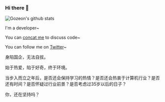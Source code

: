 ### Hi there 👋

<!--
**gozeon/gozeon** is a ✨ _special_ ✨ repository because its `README.md` (this file) appears on your GitHub profile.

Here are some ideas to get you started:

- 🔭 I’m currently working on ...
- 🌱 I’m currently learning ...
- 👯 I’m looking to collaborate on ...
- 🤔 I’m looking for help with ...
- 💬 Ask me about ...
- 📫 How to reach me: ...
- 😄 Pronouns: ...
- ⚡ Fun fact: ...

```
┈┈┈╭━━━━━╮┈┈┈┈┈
┈┈┈┃┊┊┊┊┊┃┈┈┈┈┈
┈┈┈┃┊┊╭━╮┻╮┈┈┈┈
┈┈┈╱╲┊┃▋┃▋┃┈┈┈┈
┈┈╭┻┊┊╰━┻━╮┈┈┈┈
┈┈╰┳┊╭━━━┳╯┈┈┈┈
┈┈┈┃┊┃╰━━┫┈ Goze
┈┈┈┈┈┈┏━┓┈┈┈┈┈┈
```
-->

![Gozeon's github stats](https://github-readme-stats.vercel.app/api?username=gozeon&show_icons=true)

I'm a developer~

You can [concat me](mailto:goze.qiu@gmail.com) to discuss code~

You can follow me on [Twitter](https://twitter.com/gozeonl)~

身陷国企，无法自拔。

始于热爱，陷于好奇，终于环境。

当步入而立之年后，是否还会保持学习的热情？是否还会热衷于计算机行业？是否还有时间？是否怀疑过行业前景？是否考虑过35岁以后的日子？

你，还在坚持吗？


